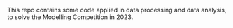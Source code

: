 This repo contains some code applied in data processing and data analysis, to solve the Modelling Competition in 2023. 
